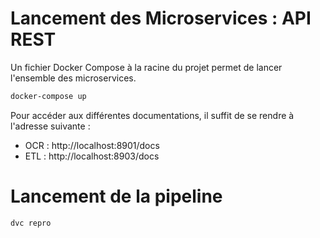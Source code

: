 # Lancement des Microservices : API REST
Un fichier Docker Compose à la racine du projet permet de lancer l'ensemble des microservices.

```sh
docker-compose up
```

Pour accéder aux différentes documentations, il suffit de se rendre à l'adresse suivante :
- OCR : http://localhost:8901/docs
- ETL : http://localhost:8903/docs

# Lancement de la pipeline

```sh
dvc repro
```
